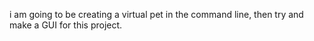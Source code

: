 i am going to be creating a virtual pet in the command line, then try and make a GUI for this project.
